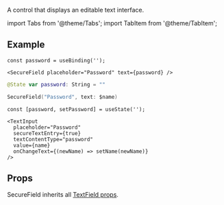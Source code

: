 ---
---

A control that displays an editable text interface.

import Tabs from '@theme/Tabs';
import TabItem from '@theme/TabItem';

## Example

<Tabs>
<TabItem value="srn" label="swiftui-react-native">

```tsx
const password = useBinding('');
```

```tsx
<SecureField placeholder="Password" text={password} />
```

</TabItem>
<TabItem value="swiftui" label="SwiftUI">

```swift
@State var password: String = ""
```

```swift
SecureField("Password", text: $name)
```

</TabItem>
<TabItem value="react-native" label="React Native">

```tsx
const [password, setPassword] = useState('');
```

```tsx
<TextInput
  placeholder="Password"
  secureTextEntry={true}
  textContentType="password"
  value={name}
  onChangeText={(newName) => setName(newName)}
/>
```

</TabItem>
</Tabs>

## Props

SecureField inherits all [TextField props](./04-TextField.md#props).
